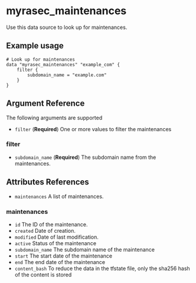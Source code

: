 # myrasec_maintenances

Use this data source to look up for maintenances.

## Example usage

```hcl
# Look up for maintenances
data "myrasec_maintenances" "example_com" {
    filter {
        subdomain_name = "example.com"
    }
}
```

## Argument Reference

The following arguments are supported

* `filter` (**Required**) One or more values to filter the maintenances

### filter
* `subdomain_name` (**Required**) The subdomain name from the maintenances.

## Attributes References
* `maintenances` A list of maintenances.

### maintenances
* `id` The ID of the maintenance.
* `created` Date of creation.
* `modified` Date of last modification.
* `active` Status of the maintenance
* `subdomain_name` The subdomain name of the maintenance
* `start` The start date of the maintenance
* `end` The end date of the maintenance
* `content_bash` To reduce the data in the tfstate file, only the sha256 hash of the content is stored